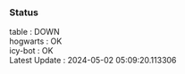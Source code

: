 ### Status


table : DOWN  
hogwarts : OK  
icy-bot : OK  
Latest Update : 2024-05-02 05:09:20.113306
